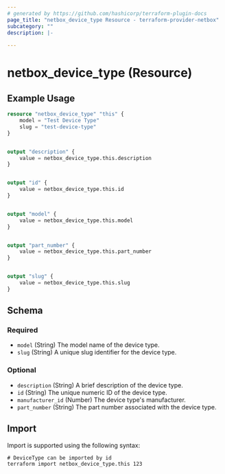 ```yaml
---
# generated by https://github.com/hashicorp/terraform-plugin-docs
page_title: "netbox_device_type Resource - terraform-provider-netbox"
subcategory: ""
description: |-
  
---
```


# netbox_device_type (Resource)



## Example Usage

```terraform
resource "netbox_device_type" "this" {
    model = "Test Device Type"
    slug = "test-device-type"
}


output "description" {
    value = netbox_device_type.this.description
}


output "id" {
    value = netbox_device_type.this.id
}


output "model" {
    value = netbox_device_type.this.model
}


output "part_number" {
    value = netbox_device_type.this.part_number
}


output "slug" {
    value = netbox_device_type.this.slug
}
```

<!-- schema generated by tfplugindocs -->
## Schema

### Required

- `model` (String) The model name of the device type.
- `slug` (String) A unique slug identifier for the device type.

### Optional

- `description` (String) A brief description of the device type.
- `id` (String) The unique numeric ID of the device type.
- `manufacturer_id` (Number) The device type's manufacturer.
- `part_number` (String) The part number associated with the device type.

## Import

Import is supported using the following syntax:

```shell
# DeviceType can be imported by id
terraform import netbox_device_type.this 123
```
